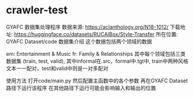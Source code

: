 # crawler-test
GYAFC 数据集处理程序
数据来源: https://aclanthology.org/N18-1012/
下载地址: https://huggingface.co/datasets/RUCAIBox/Style-Transfer
所在位置: GYAFC Dataset/code
数据集介绍
这个数据包括两个领域的数据

em: Entertainment & Music
fr: Family & Relationships
其中每个领域包括三类数据集 (train, test, valid), 其中informal在.src，formal中.tgt中, train中两种风格文本一一配对，test和valid中则是一对多配对

使用方法
打开code/main.py
然后配置主函数中的各个参数
再在GYAFC Dataset路径下运行该程序 在其他路径下运行可能会影响输入和输出的位置
